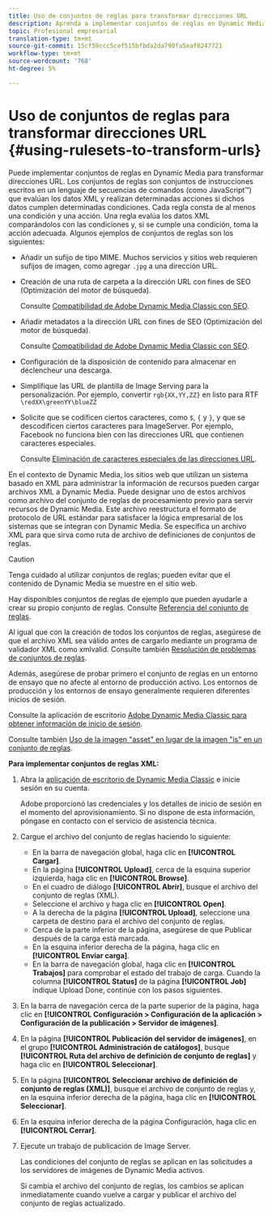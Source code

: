 ```yaml
---
title: Uso de conjuntos de reglas para transformar direcciones URL
description: Aprenda a implementar conjuntos de reglas en Dynamic Media para transformar direcciones URL. Los conjuntos de reglas son conjuntos de instrucciones escritos en un lenguaje de secuencias de comandos (como JavaScript™) que evalúan los datos XML y realizan determinadas acciones si dichos datos cumplen determinadas condiciones.
topic: Profesional empresarial
translation-type: tm+mt
source-git-commit: 15cf59ccc5cef515bfbda2da790fa5eaf0247721
workflow-type: tm+mt
source-wordcount: '768'
ht-degree: 5%

---
```



# Uso de conjuntos de reglas para transformar direcciones URL {#using-rulesets-to-transform-urls}

Puede implementar conjuntos de reglas en Dynamic Media para transformar direcciones URL. Los conjuntos de reglas son conjuntos de instrucciones escritos en un lenguaje de secuencias de comandos (como JavaScript™) que evalúan los datos XML y realizan determinadas acciones si dichos datos cumplen determinadas condiciones. Cada regla consta de al menos una condición y una acción. Una regla evalúa los datos XML comparándolos con las condiciones y, si se cumple una condición, toma la acción adecuada. Algunos ejemplos de conjuntos de reglas son los siguientes:

* Añadir un sufijo de tipo MIME. Muchos servicios y sitios web requieren sufijos de imagen, como agregar `.jpg` a una dirección URL.
* Creación de una ruta de carpeta a la dirección URL con fines de SEO (Optimización del motor de búsqueda).

   Consulte [Compatibilidad de Adobe Dynamic Media Classic con SEO](/help/assets/dynamic-media/assets/s7_seo.pdf).

* Añadir metadatos a la dirección URL con fines de SEO (Optimización del motor de búsqueda).

   Consulte [Compatibilidad de Adobe Dynamic Media Classic con SEO](/help/assets/dynamic-media/assets/s7_seo.pdf).

* Configuración de la disposición de contenido para almacenar en déclencheur una descarga.
* Simplifique las URL de plantilla de Image Serving para la personalización. Por ejemplo, convertir `rgb{XX,YY,ZZ}` en  listo para RTF `\redXX\greenYY\blueZZ`

* Solicite que se codificen ciertos caracteres, como `$`, `{` y `}`, y que se descodificen ciertos caracteres para ImageServer. Por ejemplo, Facebook no funciona bien con las direcciones URL que contienen caracteres especiales.

   Consulte [Eliminación de caracteres especiales de las direcciones URL](https://helpx.adobe.com/experience-manager/scene7/kb/base/scene7-rulesets/remove-special-characters-urls.html).

En el contexto de Dynamic Media, los sitios web que utilizan un sistema basado en XML para administrar la información de recursos pueden cargar archivos XML a Dynamic Media. Puede designar uno de estos archivos como archivo del conjunto de reglas de procesamiento previo para servir recursos de Dynamic Media. Este archivo reestructura el formato de protocolo de URL estándar para satisfacer la lógica empresarial de los sistemas que se integran con Dynamic Media. Se especifica un archivo XML para que sirva como ruta de archivo de definiciones de conjuntos de reglas.

>[!CAUTION]
>
>Tenga cuidado al utilizar conjuntos de reglas; pueden evitar que el contenido de Dynamic Media se muestre en el sitio web.

Hay disponibles conjuntos de reglas de ejemplo que pueden ayudarle a crear su propio conjunto de reglas.
Consulte [Referencia del conjunto de reglas](https://experienceleague.adobe.com/docs/dynamic-media-developer-resources/image-serving-api/image-serving-api/rule-set-reference/c-rule-set-reference.html).

Al igual que con la creación de todos los conjuntos de reglas, asegúrese de que el archivo XML sea válido antes de cargarlo mediante un programa de validador XML como xmlvalid.
Consulte también [Resolución de problemas de conjuntos de reglas](https://helpx.adobe.com/experience-manager/scene7/kb/base/scene7-rulesets/scene7-ruleset-troubleshooting.html).

Además, asegúrese de probar primero el conjunto de reglas en un entorno de ensayo que no afecte al entorno de producción activo.
Los entornos de producción y los entornos de ensayo generalmente requieren diferentes inicios de sesión.

Consulte la aplicación de escritorio [Adobe Dynamic Media Classic para obtener información de inicio de sesión](https://experienceleague.adobe.com/docs/dynamic-media-classic/using/getting-started/signing-out.html#sign-in-dmc-app).

<!-- OBSOLETE CONTENT * **NA staging environment** login page: [https://s7sps1-staging.scene7.com/IpsWeb/](https://s7sps1-staging.scene7.com/IpsWeb/)
* **EMEA staging environment** login page: [https://s7sps3-staging.scene7.com/IpsWeb/](https://s7sps3-staging.scene7.com/IpsWeb/)
* **JAPAC staging environment** login page: [https://s7sps5-staging.scene7.com/IpsWeb/](https://s7sps5-staging.scene7.com/IpsWeb/) -->

Consulte también [Uso de la imagen &quot;asset&quot; en lugar de la imagen &quot;is&quot; en un conjunto de reglas](https://helpx.adobe.com/experience-manager/scene7/kb/base/scene7-rulesets/ruleset-asset-instead-image.html).

**Para implementar conjuntos de reglas XML:**

1. Abra la [aplicación de escritorio de Dynamic Media Classic](https://experienceleague.adobe.com/docs/dynamic-media-classic/using/getting-started/signing-out.html#getting-started) e inicie sesión en su cuenta.

   Adobe proporcionó las credenciales y los detalles de inicio de sesión en el momento del aprovisionamiento. Si no dispone de esta información, póngase en contacto con el servicio de asistencia técnica.

1. Cargue el archivo del conjunto de reglas haciendo lo siguiente:

   * En la barra de navegación global, haga clic en **[!UICONTROL Cargar]**.
   * En la página **[!UICONTROL Upload]**, cerca de la esquina superior izquierda, haga clic en **[!UICONTROL Browse]**.
   * En el cuadro de diálogo **[!UICONTROL Abrir]**, busque el archivo del conjunto de reglas (XML).
   * Seleccione el archivo y haga clic en **[!UICONTROL Open]**.
   * A la derecha de la página **[!UICONTROL Upload]**, seleccione una carpeta de destino para el archivo del conjunto de reglas.
   * Cerca de la parte inferior de la página, asegúrese de que Publicar después de la carga está marcada.
   * En la esquina inferior derecha de la página, haga clic en **[!UICONTROL Enviar carga]**.
   * En la barra de navegación global, haga clic en **[!UICONTROL Trabajos]** para comprobar el estado del trabajo de carga. Cuando la columna **[!UICONTROL Status]** de la página **[!UICONTROL Job]** indique Upload Done, continúe con los pasos siguientes.

1. En la barra de navegación cerca de la parte superior de la página, haga clic en **[!UICONTROL Configuración > Configuración de la aplicación > Configuración de la publicación > Servidor de imágenes]**.
1. En la página **[!UICONTROL Publicación del servidor de imágenes]**, en el grupo **[!UICONTROL Administración de catálogos]**, busque **[!UICONTROL Ruta del archivo de definición de conjunto de reglas]** y haga clic en **[!UICONTROL Seleccionar]**.
1. En la página **[!UICONTROL Seleccionar archivo de definición de conjunto de reglas (XML)]**, busque el archivo de conjunto de reglas y, en la esquina inferior derecha de la página, haga clic en **[!UICONTROL Seleccionar]**.
1. En la esquina inferior derecha de la página Configuración, haga clic en **[!UICONTROL Cerrar]**.
1. Ejecute un trabajo de publicación de Image Server.

   Las condiciones del conjunto de reglas se aplican en las solicitudes a los servidores de imágenes de Dynamic Media activos.

   Si cambia el archivo del conjunto de reglas, los cambios se aplican inmediatamente cuando vuelve a cargar y publicar el archivo del conjunto de reglas actualizado.

